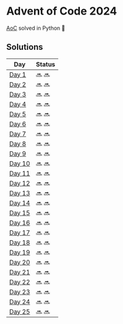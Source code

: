 # Advent of Code 2024

[AoC](https://adventofcode.com/2024) solved in Python :snake:

## Solutions
| Day | Status |
| --- | ------ |
| [Day 1](https://github.com/Accieo/aoc-2024/blob/master/main/day01.py) | :soon: :soon: |
| [Day 2](https://github.com/Accieo/aoc-2024/blob/master/main/day02.py) | :soon: :soon: |
| [Day 3](https://github.com/Accieo/aoc-2024/blob/master/main/day03.py) | :soon: :soon: |
| [Day 4](https://github.com/Accieo/aoc-2024/blob/master/main/day04.py) | :soon: :soon: |
| [Day 5](https://github.com/Accieo/aoc-2024/blob/master/main/day05.py) | :soon: :soon: |
| [Day 6](https://github.com/Accieo/aoc-2024/blob/master/main/day06.py) | :soon: :soon: |
| [Day 7](https://github.com/Accieo/aoc-2024/blob/master/main/day07.py) | :soon: :soon: |
| [Day 8](https://github.com/Accieo/aoc-2024/blob/master/main/day08.py) | :soon: :soon: |
| [Day 9](https://github.com/Accieo/aoc-2024/blob/master/main/day09.py) | :soon: :soon: |
| [Day 10](https://github.com/Accieo/aoc-2024/blob/master/main/day10.py) | :soon: :soon: |
| [Day 11](https://github.com/Accieo/aoc-2024/blob/master/main/day11.py) | :soon: :soon: |
| [Day 12](https://github.com/Accieo/aoc-2024/blob/master/main/day12.py) | :soon: :soon: |
| [Day 13](https://github.com/Accieo/aoc-2024/blob/master/main/day13.py) | :soon: :soon: |
| [Day 14](https://github.com/Accieo/aoc-2024/blob/master/main/day14.py) | :soon: :soon: |
| [Day 15](https://github.com/Accieo/aoc-2024/blob/master/main/day15.py) | :soon: :soon: |
| [Day 16](https://github.com/Accieo/aoc-2024/blob/master/main/day16.py) | :soon: :soon: |
| [Day 17](https://github.com/Accieo/aoc-2024/blob/master/main/day17.py) | :soon: :soon: |
| [Day 18](https://github.com/Accieo/aoc-2024/blob/master/main/day18.py) | :soon: :soon: |
| [Day 19](https://github.com/Accieo/aoc-2024/blob/master/main/day19.py) | :soon: :soon: |
| [Day 20](https://github.com/Accieo/aoc-2024/blob/master/main/day20.py) | :soon: :soon: |
| [Day 21](https://github.com/Accieo/aoc-2024/blob/master/main/day21.py) | :soon: :soon: |
| [Day 22](https://github.com/Accieo/aoc-2024/blob/master/main/day22.py) | :soon: :soon: |
| [Day 23](https://github.com/Accieo/aoc-2024/blob/master/main/day23.py) | :soon: :soon: |
| [Day 24](https://github.com/Accieo/aoc-2024/blob/master/main/day24.py) | :soon: :soon: |
| [Day 25](https://github.com/Accieo/aoc-2024/blob/master/main/day25.py) | :soon: :soon: |
